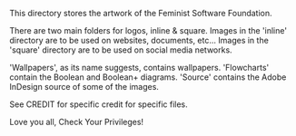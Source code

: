 This directory stores the artwork of the Feminist Software Foundation.

There are two main folders for logos, inline & square. Images in the 'inline'
directory are to be used on websites, documents, etc... Images in the 'square'
directory are to be used on social media networks.

'Wallpapers', as its name suggests, contains wallpapers. 'Flowcharts' contain
the Boolean and Boolean+ diagrams. 'Source' contains the Adobe InDesign source
of some of the images.

See CREDIT for specific credit for specific files.

Love you all, Check Your Privileges!
